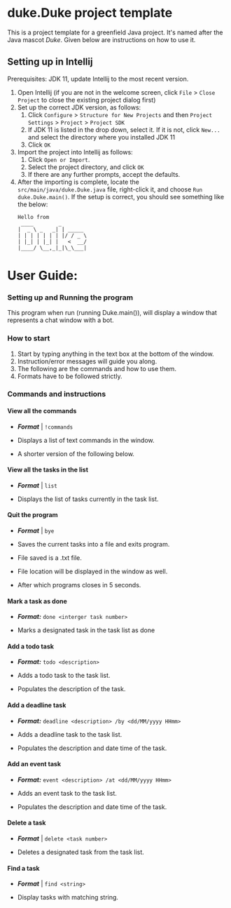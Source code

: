 # duke.Duke project template

This is a project template for a greenfield Java project. It's named after the Java mascot _Duke_. Given below are instructions on how to use it.

## Setting up in Intellij

Prerequisites: JDK 11, update Intellij to the most recent version.

1. Open Intellij (if you are not in the welcome screen, click `File` > `Close Project` to close the existing project dialog first)
1. Set up the correct JDK version, as follows:
   1. Click `Configure` > `Structure for New Projects` and then `Project Settings` > `Project` > `Project SDK`
   1. If JDK 11 is listed in the drop down, select it. If it is not, click `New...` and select the directory where you installed JDK 11
   1. Click `OK`
1. Import the project into Intellij as follows:
   1. Click `Open or Import`.
   1. Select the project directory, and click `OK`
   1. If there are any further prompts, accept the defaults.
1. After the importing is complete, locate the `src/main/java/duke.Duke.java` file, right-click it, and choose `Run duke.Duke.main()`. If the setup is correct, you should see something like the below:
   ```
   Hello from
    ____        _        
   |  _ \ _   _| | _____ 
   | | | | | | | |/ / _ \
   | |_| | |_| |   <  __/
   |____/ \__,_|_|\_\___|
   ```
# User Guide:

### Setting up and Running the program
This program when run (running Duke.main()), will display a window that represents a chat window with a bot.

### How to start
1. Start by typing anything in the text box at the bottom of the window.
1. Instruction/error messages will guide you along.
1. The following are the commands and how to use them.
1. Formats have to be followed strictly.

### Commands and instructions

#### View all the commands

* _**Format**_ | `!commands`

* Displays a list of text commands in the window. 
* A shorter version of the following below.
    
#### View all the tasks in the list

* _**Format**_ | `list`

* Displays the list of tasks currently in the task list.

#### Quit the program

* _**Format**_ | `bye`

* Saves the current tasks into a file and exits program.
* File saved is a .txt file.
* File location will be displayed in the window as well.
* After which programs closes in 5 seconds.


#### Mark a task as done

* _**Format:**_ `done <interger task number>`

* Marks a designated task in the task list as done

#### Add a todo task
 
* _**Format:**_ `todo <description>`

* Adds a todo task to the task list.
* Populates the description of the task.

#### Add a deadline task

* _**Format:**_ `deadline <description> /by <dd/MM/yyyy HHmm>`
 
* Adds a deadline task to the task list.
* Populates the description and date time of the task.

#### Add an event task

* _**Format:**_ `event <description> /at <dd/MM/yyyy HHmm>`

* Adds an event task to the task list.
* Populates the description and date time of the task.

#### Delete a task 

* _**Format**_ | `delete <task number>`

* Deletes a designated task from the task list.
#### Find a task

* _**Format**_ | `find <string>`

* Display tasks with matching string.